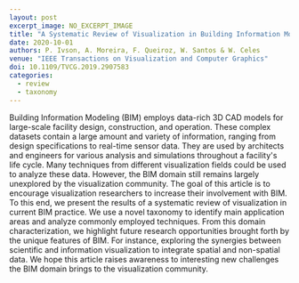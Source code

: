 ```yaml
---
layout: post
excerpt_image: NO_EXCERPT_IMAGE
title: "A Systematic Review of Visualization in Building Information Modeling"
date: 2020-10-01
authors: P. Ivson, A. Moreira, F. Queiroz, W. Santos & W. Celes
venue: "IEEE Transactions on Visualization and Computer Graphics"
doi: 10.1109/TVCG.2019.2907583
categories:
  - review
  - taxonomy
---
```

Building Information Modeling (BIM) employs data-rich 3D CAD models for large-scale facility design, construction, and operation. These complex datasets contain a large amount and variety of information, ranging from design specifications to real-time sensor data. They are used by architects and engineers for various analysis and simulations throughout a facility's life cycle. Many techniques from different visualization fields could be used to analyze these data. However, the BIM domain still remains largely unexplored by the visualization community. The goal of this article is to encourage visualization researchers to increase their involvement with BIM. To this end, we present the results of a systematic review of visualization in current BIM practice. We use a novel taxonomy to identify main application areas and analyze commonly employed techniques. From this domain characterization, we highlight future research opportunities brought forth by the unique features of BIM. For instance, exploring the synergies between scientific and information visualization to integrate spatial and non-spatial data. We hope this article raises awareness to interesting new challenges the BIM domain brings to the visualization community.
